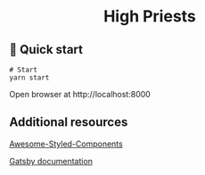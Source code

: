 <h1 align="center">
  High Priests
</h1>

## 🚀 Quick start

```shell
# Start
yarn start
```

Open browser at http://localhost:8000

## Additional resources

[Awesome-Styled-Components](https://github.com/styled-components/awesome-styled-components)

[Gatsby documentation](https://www.gatsbyjs.org/docs/)

